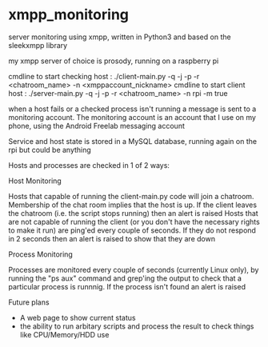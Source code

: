 # xmpp_monitoring

server monitoring using xmpp, written in Python3 and based on the sleekxmpp library

my xmpp server of choice is prosody, running on a raspberry pi

cmdline to start checking host : ./client-main.py -q -j <xmppaccount> -p <password> -r <chatroom_name> -n <xmppaccount_nickname>
cmdline to start client host : ./server-main.py -q -j <xmppaccount>  -p <password> -r <chatroom_name> -n rpi -m true

when a host fails or a checked process isn't running a message is sent to a monitoring account.
The monitoring account is an account that I use on my phone, using the Android Freelab messaging account

Service and host state is stored in a MySQL database, running again on the rpi but could be anything

Hosts and processes are checked in 1 of 2 ways:

Host Monitoring

Hosts that capable of running the client-main.py code will join a chatroom. Membership of the chat room implies that the host is up. If the client leaves the chatroom (i.e. the script stops running) then an alert is raised
Hosts that are not capable of running the client (or you don't have the necessary rights to make it run) are ping'ed every couple of seconds. If they do not respond in 2 seconds then an alert is raised to show that they are down

Process Monitoring

Processes are monitored every couple of seconds (currently Linux only), by running the "ps aux" command and grep'ing the output to check that a particular process is runnnig. If the process isn't found an alert is raised

Future plans

 - A web page to show current status
 - the ability to run arbitary scripts and process the result to check things like CPU/Memory/HDD use



